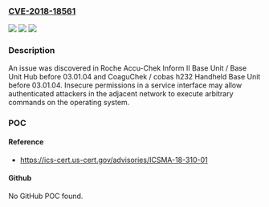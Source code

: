 ### [CVE-2018-18561](https://cve.mitre.org/cgi-bin/cvename.cgi?name=CVE-2018-18561)
![](https://img.shields.io/static/v1?label=Product&message=n%2Fa&color=blue)
![](https://img.shields.io/static/v1?label=Version&message=n%2Fa&color=blue)
![](https://img.shields.io/static/v1?label=Vulnerability&message=n%2Fa&color=brighgreen)

### Description

An issue was discovered in Roche Accu-Chek Inform II Base Unit / Base Unit Hub before 03.01.04 and CoaguChek / cobas h232 Handheld Base Unit before 03.01.04. Insecure permissions in a service interface may allow authenticated attackers in the adjacent network to execute arbitrary commands on the operating system.

### POC

#### Reference
- https://ics-cert.us-cert.gov/advisories/ICSMA-18-310-01

#### Github
No GitHub POC found.

